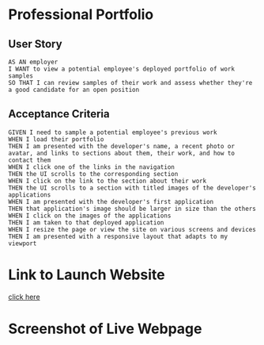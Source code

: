 # Professional Portfolio

## User Story
    AS AN employer
    I WANT to view a potential employee's deployed portfolio of work samples
    SO THAT I can review samples of their work and assess whether they're a good candidate for an open position

## Acceptance Criteria
    GIVEN I need to sample a potential employee's previous work
    WHEN I load their portfolio
    THEN I am presented with the developer's name, a recent photo or avatar, and links to sections about them, their work, and how to contact them
    WHEN I click one of the links in the navigation
    THEN the UI scrolls to the corresponding section
    WHEN I click on the link to the section about their work
    THEN the UI scrolls to a section with titled images of the developer's applications
    WHEN I am presented with the developer's first application
    THEN that application's image should be larger in size than the others
    WHEN I click on the images of the applications
    THEN I am taken to that deployed application
    WHEN I resize the page or view the site on various screens and devices
    THEN I am presented with a responsive layout that adapts to my viewport

# Link to Launch Website
[click here](https:///Users/brittneylynncrosby/Desktop/portfolio-homework/index.html?user-name=&user-email=/)


# Screenshot of Live Webpage

